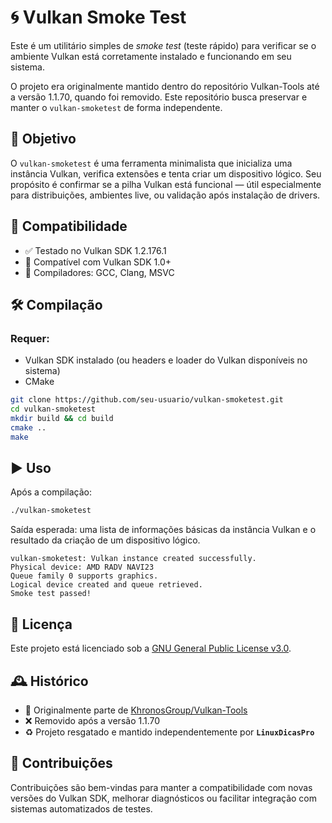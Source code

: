 # 🌀 Vulkan Smoke Test

Este é um utilitário simples de *smoke test* (teste rápido) para verificar
se o ambiente Vulkan está corretamente instalado e funcionando em seu sistema.

O projeto era originalmente mantido dentro do repositório Vulkan-Tools até
a versão 1.1.70, quando foi removido. Este repositório busca preservar
e manter o `vulkan-smoketest` de forma independente.

## 🎯 Objetivo

O `vulkan-smoketest` é uma ferramenta minimalista que inicializa uma instância
Vulkan, verifica extensões e tenta criar um dispositivo lógico. Seu propósito
é confirmar se a pilha Vulkan está funcional — útil especialmente para
distribuições, ambientes live, ou validação após instalação de drivers.

## 🧩 Compatibilidade

* ✅ Testado no Vulkan SDK 1.2.176.1
* 🔄 Compatível com Vulkan SDK 1.0+
* 🧰 Compiladores: GCC, Clang, MSVC

## 🛠️ Compilação

### Requer:

* Vulkan SDK instalado (ou headers e loader do Vulkan disponíveis no sistema)
* CMake

```bash
git clone https://github.com/seu-usuario/vulkan-smoketest.git
cd vulkan-smoketest
mkdir build && cd build
cmake ..
make
```

## ▶️ Uso

Após a compilação:

```bash
./vulkan-smoketest
```

Saída esperada: uma lista de informações básicas da instância Vulkan e o
resultado da criação de um dispositivo lógico.

```text
vulkan-smoketest: Vulkan instance created successfully.
Physical device: AMD RADV NAVI23
Queue family 0 supports graphics.
Logical device created and queue retrieved.
Smoke test passed!
```

## 📜 Licença

Este projeto está licenciado sob a [GNU General Public License v3.0](https://www.gnu.org/licenses/gpl-3.0.html).

## 🕰️ Histórico

* 📌 Originalmente parte de [KhronosGroup/Vulkan-Tools](https://github.com/KhronosGroup/Vulkan-Tools)
* ❌ Removido após a versão 1.1.70
* ♻️ Projeto resgatado e mantido independentemente por **`LinuxDicasPro`**

## 🤝 Contribuições

Contribuições são bem-vindas para manter a compatibilidade com novas versões
do Vulkan SDK, melhorar diagnósticos ou facilitar integração com sistemas
automatizados de testes.
